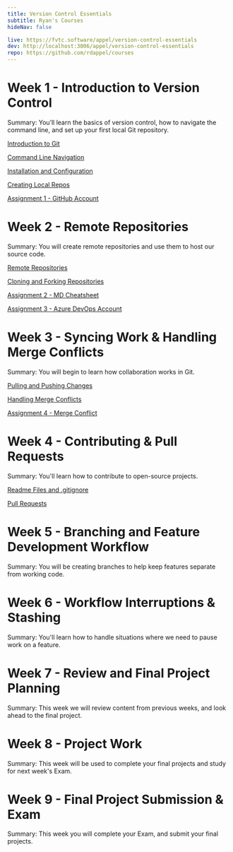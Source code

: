 ```yaml
---
title: Version Control Essentials
subtitle: Ryan's Courses
hideNav: false

live: https://fvtc.software/appel/version-control-essentials
dev: http://localhost:3006/appel/version-control-essentials
repo: https://github.com/rdappel/courses
---
```


# Week 1 - Introduction to Version Control

Summary: You’ll learn the basics of version control, how to navigate the command line, and set up your first local Git repository.

[Introduction to Git](/appel/version-control-essentials/intro-to-git)

[Command Line Navigation](/appel/version-control-essentials/cli-navigation)

[Installation and Configuration](/appel/version-control-essentials/install-and-config)

[Creating Local Repos](/appel/version-control-essentials/creating-local-repos)

[Assignment 1 - GitHub Account](/appel/version-control-essentials/assignments/github-account)

# Week 2 - Remote Repositories

Summary: You will create remote repositories and use them to host our source code.

[Remote Repositories](/appel/version-control-essentials/remote-repos)

[Cloning and Forking Repositories](/appel/version-control-essentials/cloning-and-forking)

[Assignment 2 - MD Cheatsheet](/appel/version-control-essentials/assignments/md-cheatsheet)

[Assignment 3 - Azure DevOps Account](/appel/version-control-essentials/assignments/devops-account)

# Week 3 - Syncing Work & Handling Merge Conflicts

Summary: You will begin to learn how collaboration works in Git.

[Pulling and Pushing Changes](/appel/version-control-essentials/pulling-and-pushing)

[Handling Merge Conflicts](/appel/version-control-essentials/merge-conflicts)

[Assignment 4 - Merge Conflict](/appel/version-control-essentials/assignments/merge-conflict)

# Week 4 - Contributing & Pull Requests

Summary: You'll learn how to contribute to open-source projects.

[Readme Files and .gitignore](/appel/version-control-essentials/readme-and-gitignore)

[Pull Requests](/appel/version-control-essentials/pull-requests)



# Week 5 - Branching and Feature Development Workflow

Summary: You will be creating branches to help keep features separate from working code.

# Week 6 - Workflow Interruptions & Stashing

Summary: You'll learn how to handle situations where we need to pause work on a feature.

# Week 7 - Review and Final Project Planning

Summary: This week we will review content from previous weeks, and look ahead to the final project.

# Week 8 - Project Work

Summary: This week will be used to complete your final projects and study for next week's Exam.

# Week 9 - Final Project Submission & Exam

Summary: This week you will complete your Exam, and submit your final projects.
